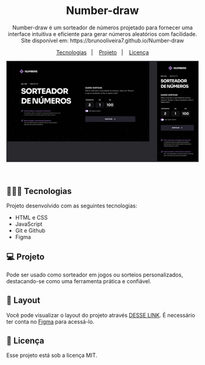 <h1 align="center"> Number-draw </h1>

<p align="center">
Number-draw é um sorteador de números projetado para fornecer uma interface intuitiva e eficiente para gerar números aleatórios com facilidade. Site disponível em: https://brunooliveira7.github.io/Number-draw
</p>

<p align="center">
  <a href="#-tecnologias">Tecnologias</a>&nbsp;&nbsp;&nbsp;|&nbsp;&nbsp;&nbsp;
  <a href="#-projeto">Projeto</a>&nbsp;&nbsp;&nbsp;|&nbsp;&nbsp;&nbsp;
  <a href="#memo-licença">Licença</a>
</p>

<p align="center">
  <img alt="License" src="https://github.com/brunooliveira7/Number-draw/blob/main/assets/Layout%20-%20Number%20draw.png">
</p>

<br>

## 🧑🏻‍💻 Tecnologias

Projeto desenvolvido com as seguintes tecnologias:

- HTML e CSS
- JavaScript
- Git e Github
- Figma

## 💻 Projeto

Pode ser usado como sorteador em jogos ou sorteios personalizados, destacando-se como uma ferramenta prática e confiável.

## 🔖 Layout

Você pode visualizar o layout do projeto através [DESSE LINK](https://www.figma.com/design/5qPGRQ9XVEgd46J4lTAVjQ/Sorteador-de-n%C3%BAmeros-(Community)?node-id=3-376&node-type=canvas&m=dev). É necessário ter conta no [Figma](https://figma.com) para acessá-lo.


## :memo: Licença

Esse projeto está sob a licença MIT.
